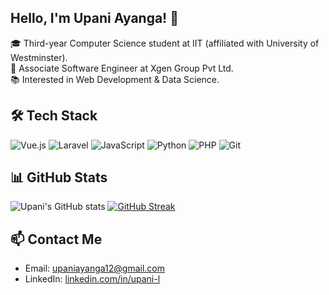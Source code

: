 ## Hello, I'm Upani Ayanga! 👋

🎓 Third-year Computer Science student at IIT (affiliated with University of Westminster).  
💼 Associate Software Engineer at Xgen Group Pvt Ltd.  
📚 Interested in Web Development & Data Science.

## 🛠 Tech Stack
![Vue.js](https://img.shields.io/badge/Vue.js-35495E?style=for-the-badge&logo=vue.js&logoColor=4FC08D)
![Laravel](https://img.shields.io/badge/Laravel-FF2D20?style=for-the-badge&logo=laravel&logoColor=white)
![JavaScript](https://img.shields.io/badge/JavaScript-F7DF1E?style=for-the-badge&logo=javascript&logoColor=black)
![Python](https://img.shields.io/badge/Python-3776AB?style=for-the-badge&logo=python&logoColor=white)
![PHP](https://img.shields.io/badge/PHP-777BB4?style=for-the-badge&logo=php&logoColor=white)
![Git](https://img.shields.io/badge/Git-F05032?style=for-the-badge&logo=git&logoColor=white)

## 📊 GitHub Stats
![Upani's GitHub stats](https://github-readme-stats.vercel.app/api?username=UpaniAyanga&show_icons=true&theme=radical)  [![GitHub Streak](https://streak-stats.demolab.com?user=UpaniAyanga&theme=radical)](https://git.io/streak-stats)

## 📫 Contact Me
- Email: [upaniayanga12@gmail.com](mailto:upaniayanga12@gmail.com)
- LinkedIn: [linkedin.com/in/upani-l](https://www.linkedin.com/in/upani-l/)
